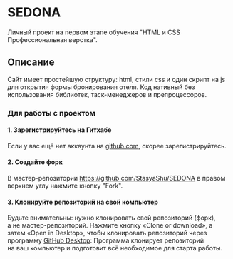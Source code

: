 # SEDONA
Личный проект на первом этапе обучения "HTML и CSS Профессиональная верстка".

## Описание
Сайт имеет простейшую структуру: html, стили css и один скрипт на js для открытия формы бронирования отеля.
Код нативный без использования библиотек, таск-менеджеров и препроцессоров. 

### Для работы с проектом
#### 1. Зарегистрируйтесь на Гитхабе
Если у вас ещё нет аккаунта на [github.com](https://github.com/join), скорее зарегистрируйтесь.
#### 2. Создайте форк
В мастер-репозитории https://github.com/StasyaShu/SEDONA в правом верхнем углу нажмите кнопку "Fork".
#### 3. Клонируйте репозиторий на свой компьютер
Будьте внимательны: нужно клонировать свой репозиторий (форк), а не мастер-репозиторий. Нажмите кнопку «Clone or download», а затем «Open in Desktop», чтобы клонировать репозиторий через программу [GitHub Desktop](https://desktop.github.com):
Программа клонирует репозиторий на ваш компьютер и подготовит всё необходимое для старта работы.
